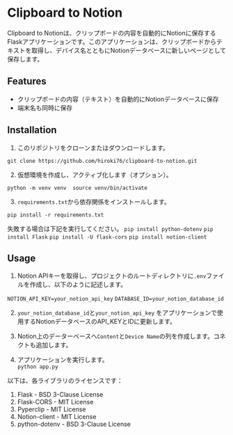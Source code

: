 # Clipboard to Notion

Clipboard to Notionは、クリップボードの内容を自動的にNotionに保存するFlaskアプリケーションです。このアプリケーションは、クリップボードからテキストを取得し、デバイス名とともにNotionデータベースに新しいページとして保存します。

## Features

- クリップボードの内容（テキスト）を自動的にNotionデータベースに保存
- 端末名も同時に保存

## Installation

1. このリポジトリをクローンまたはダウンロードします。

`git clone https://github.com/hiroki76/clipboard-to-notion.git`  

2. 仮想環境を作成し、アクティブ化します（オプション）。

`python -m venv venv  source venv/bin/activate`  

3. `requirements.txt`から依存関係をインストールします。

`pip install -r requirements.txt`

失敗する場合は下記を実行してください。
`pip install python-dotenv`
`pip install Flask`
`pip install -U flask-cors`
`pip install notion-client`


## Usage

1. Notion APIキーを取得し、プロジェクトのルートディレクトリに`.env`ファイルを作成し、以下のように記述します。  

`NOTION_API_KEY=your_notion_api_key`
`DATABASE_ID=your_notion_database_id`

2. `your_notion_database_id`と`your_notion_api_key` をアプリケーションで使用するNotionデータベースのAPI_KEYとIDに更新します。

3. Notion上のデーターベースへ`Content`と`Device Name`の列を作成します。コネクトも追加します。

4. アプリケーションを実行します。  
`python app.py`

以下は、各ライブラリのライセンスです：

1. Flask - BSD 3-Clause License
2. Flask-CORS - MIT License
3. Pyperclip - MIT License
4. Notion-client - MIT License
5. python-dotenv - BSD 3-Clause License
